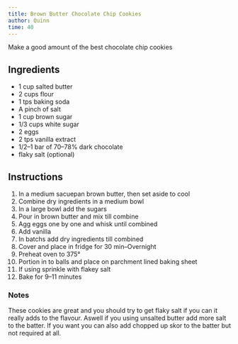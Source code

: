 ```yaml
---
title: Brown Butter Chocolate Chip Cookies
author: Quinn
time: 40
---
```


Make a good amount of the best chocolate chip cookies

<section markdown="1">

## Ingredients

- 1 cup salted butter
- 2 cups flour
- 1 tps baking soda
- A pinch of salt
- 1 cup brown sugar
- 1/3 cups white sugar
- 2 eggs
- 2 tps vanilla extract
- 1/2–1 bar of 70–78% dark chocolate
- flaky salt (optional)

<section/>

## Instructions

1. In a medium sacuepan brown butter, then set aside to cool
2. Combine dry ingredients in a medium bowl
3. In a large bowl add the sugars
4. Pour in brown butter and mix till combine
5. Agg eggs one by one and whisk until combined
6. Add vanilla
7. In batchs add dry ingredients till combined
8. Cover and place in fridge for 30 min–Overnight
9. Preheat oven to 375°
10. Portion in to balls and place on parchment lined baking sheet
11. If using sprinkle with flakey salt
12. Bake for 9–11 minutes

### Notes

These cookies are great and you should try to get flaky salt if you can it really adds to the flavour. Aswell if you using unsalted butter add more salt to the batter.
If you want you can also add chopped up skor to the batter but not required at all.
